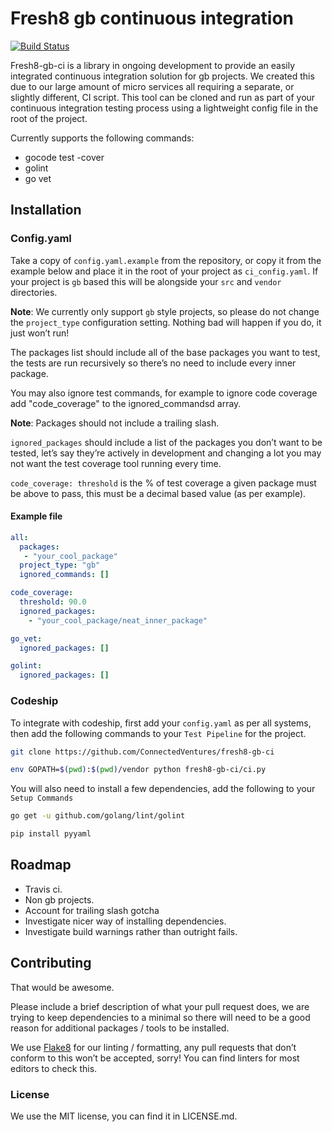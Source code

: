 # Fresh8 gb continuous integration
[![Build Status](https://travis-ci.org/ConnectedVentures/fresh8-gb-ci.svg?branch=master)](https://travis-ci.org/ConnectedVentures/fresh8-gb-ci)

Fresh8-gb-ci is a library in ongoing development to provide an easily integrated continuous integration solution for gb projects. We created this due to our large amount of micro services all requiring a separate, or slightly different, CI script. This tool can be cloned and run as part of your continuous integration testing process using a lightweight config file in the root of the project.

Currently supports the following commands:

* gocode test -cover
* golint
* go vet

## Installation

### Config.yaml

Take a copy of `config.yaml.example` from the repository, or copy it from the example below and place it in the root of your project as `ci_config.yaml`. If your project is `gb` based this will be alongside your `src` and `vendor` directories.

**Note**: We currently only support `gb` style projects, so please do not change the `project_type` configuration setting. Nothing bad will happen if you do, it just won’t run!

The packages list should include all of the base packages you want to test, the tests are run recursively so there’s no need to include every inner package.

You may also ignore test commands, for example to ignore code coverage add "code_coverage" to the ignored_commandsd array.

**Note**: Packages should not include a trailing slash.

`ignored_packages` should include a list of the packages you don’t want to be tested, let’s say they’re actively in development and changing a lot you may not want the test coverage tool running every time.

`code_coverage: threshold` is the % of test coverage a given package must be above to pass, this must be a decimal based value (as per example).

#### Example file

```YAML
all:
  packages:
   - "your_cool_package"
  project_type: "gb"
  ignored_commands: []

code_coverage:
  threshold: 90.0
  ignored_packages:
    - "your_cool_package/neat_inner_package"

go_vet:
  ignored_packages: []

golint:
  ignored_packages: []

```

### Codeship

To integrate with codeship, first add your `config.yaml` as per all systems, then add the following commands to your `Test Pipeline` for the project.

```bash
git clone https://github.com/ConnectedVentures/fresh8-gb-ci

env GOPATH=$(pwd):$(pwd)/vendor python fresh8-gb-ci/ci.py
```

You will also need to install a few dependencies, add the following to your `Setup Commands`

```bash
go get -u github.com/golang/lint/golint

pip install pyyaml
```

## Roadmap

* Travis ci.
* Non gb projects.
* Account for trailing slash gotcha
* Investigate nicer way of installing dependencies.
* Investigate build warnings rather than outright fails.

## Contributing

That would be awesome.

Please include a brief description of what your pull request does, we are trying to keep dependencies to a minimal so there will need to be a good reason for additional packages / tools to be installed.

We use [Flake8](https://pypi.python.org/pypi/flake8) for our linting / formatting, any pull requests that don’t conform to this won’t be accepted, sorry! You can find linters for most editors to check this.

### License

We use the MIT license, you can find it in LICENSE.md.
